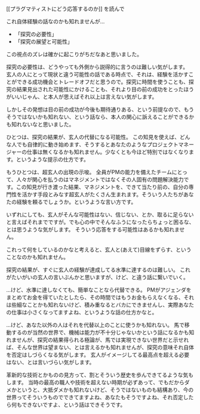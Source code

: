 [[プラグマティストにどう応答するのか]] を読んで

これ自体経験の話なのかも知れませんが…

- 「探究の必要性」
- 「探究の展望と可能性」

この視点のズレは確かに起こりがちだなあと思いました。

探究の必要性は、どうやっても外側から説得的に言うのは難しい気がします。
玄人の人にとって現状と違う可能性の話である時点で、それは、経験を活かすことができる成功機会とトレードオフだと思うので。探究に時間を使うことも、探究の結果見出された可能性にかけることも、それより目の前の成功をとったほうがいいじゃん、と本人が思えばそれ以上は言えない気がします。

しかしその発想は目の前の成功が今後も期待通りある、という前提なので、もうそうではないかも知れない、という話なら、本人の関心に訴えることができるかも知れないなと思いました。

ひとつは、探究の結果が、玄人の代替になる可能性。
この知見を使えば、どんな人でも自律的に動き始めます、そうするとあなたのようなプロジェクトマネージャーの仕事は無くなるかも知れません。少なくとも今ほど特別ではなくなります。というような提示の仕方です。

もうひとつは、超玄人の出現の示唆。
全員がPMの能力を備えたチームにとって、人々が関心を払うのはマネジメントではなくその人固有の問題解決能力です。この知見が行き渡った結果、マネジメントを、できて当たり前の、自分の専門性を活かす手段とみなす超玄人がたくさん生まれます。そういう人たちがあなたの経験を頼るでしょうか。というような言い方です。

いずれにしても、玄人がそんな可能性はない、信じない、とか、取るに足らないと言えばそれまでですが。でも心の中でそんなふうになったらちょっと困るな、とは思うような気がします。
そういう応答をする可能性はあるかも知れません。


これって何をしているのかなと考えると、玄人と(あえて)目線をずらす、ということなのかも知れません。

探究の結果が、すぐに玄人の経験が達成してる水準に達するのは難しい。
これがたいがいの玄人の言いぶんかと思いますが、けど、と違う話に繋いでいく。

…けど、水準に達しなくても、簡単なことなら代替できる。
PMがアジェンダをまとめてお金を得ていたとしたら、その時間ではもうお金もらえなくなる、それは些細なことかも知れないけど、積み重なるとバカにできませんし、実際あなたの仕事は小さくなってますよね、というような話の仕方かなと。

…けど、あなた以外の人はそれを代替以上のことに使うかも知れない。
馬で移動するのが当然の世界で、機械は能力が不十分じゃないかという話になるかも知れませんが、探究の結果得られる極論が、馬では実現できない世界だと示せれば、そんな世界は望まない、とは言えるかも知れませんが、探究の意味それ自体を否定はしづらくなる気がします。
玄人がイメージしてる最高点を超える必要はない、とは言いづらい気がします。

革新的な技術とかものの見方って、割とそういう歴史を歩んできてるような気もします。
当時の最高の職人や技術を超えない時期が必ずあって、でもだからダメかというと、大抵ダメかも知れないけど、そうではないものも結構あり、今の世界ってそういうものでできてますよね、あなたもそうですよね、それ否定したら何もできないですよ、という話はできそうです。
